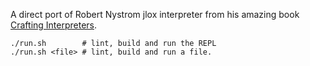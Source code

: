 A direct port of Robert Nystrom jlox interpreter from his amazing book [Crafting Interpreters](https://craftinginterpreters.com).

```
./run.sh        # lint, build and run the REPL
./run.sh <file> # lint, build and run a file.
```
